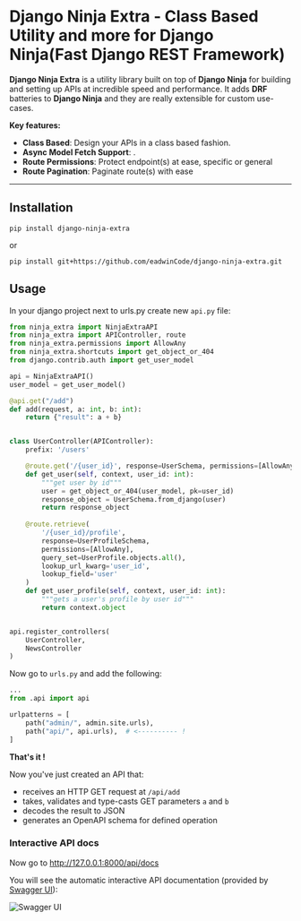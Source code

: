 # Django Ninja Extra - Class Based Utility and more for Django Ninja(Fast Django REST Framework)

**Django Ninja Extra** is a utility library built on top of **Django Ninja** for building and setting up APIs at incredible speed and performance. It adds **DRF** batteries to **Django Ninja** and they are really extensible for custom use-cases.


 **Key features:**

  - **Class Based**: Design your APIs in a class based fashion.
  - **Async Model Fetch Support**: .
  - **Route Permissions**: Protect endpoint(s) at ease, specific or general
  - **Route Pagination**:  Paginate route(s) with ease

---

## Installation

```
pip install django-ninja-extra
```
or

```
pip install git+https://github.com/eadwinCode/django-ninja-extra.git
```



## Usage


In your django project next to urls.py create new `api.py` file:

```Python
from ninja_extra import NinjaExtraAPI
from ninja_extra import APIController, route
from ninja_extra.permissions import AllowAny
from ninja_extra.shortcuts import get_object_or_404
from django.contrib.auth import get_user_model

api = NinjaExtraAPI()
user_model = get_user_model()

@api.get("/add")
def add(request, a: int, b: int):
    return {"result": a + b}


class UserController(APIController):
    prefix: '/users'

    @route.get('/{user_id}', response=UserSchema, permissions=[AllowAny])
    def get_user(self, context, user_id: int):
        """get user by id"""
        user = get_object_or_404(user_model, pk=user_id)
        response_object = UserSchema.from_django(user)
        return response_object
    
    @route.retrieve(
        '/{user_id}/profile', 
        response=UserProfileSchema, 
        permissions=[AllowAny],
        query_set=UserProfile.objects.all(),
        lookup_url_kwarg='user_id',
        lookup_field='user'
    )
    def get_user_profile(self, context, user_id: int):
        """gets a user's profile by user id"""
        return context.object


api.register_controllers(
    UserController,
    NewsController
)
```


Now go to `urls.py` and add the following:


```Python hl_lines="3 7"
...
from .api import api

urlpatterns = [
    path("admin/", admin.site.urls),
    path("api/", api.urls),  # <---------- !
]
```

**That's it !**

Now you've just created an API that:

 - receives an HTTP GET request at `/api/add`
 - takes, validates and type-casts GET parameters `a` and `b`
 - decodes the result to JSON
 - generates an OpenAPI schema for defined operation

### Interactive API docs

Now go to <a href="http://127.0.0.1:8000/api/docs" target="_blank">http://127.0.0.1:8000/api/docs</a>

You will see the automatic interactive API documentation (provided by <a href="https://github.com/swagger-api/swagger-ui" target="_blank">Swagger UI</a>):


![Swagger UI](docs/docs/img/index-swagger-ui.png)

